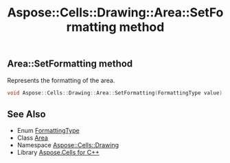 ﻿---
title: Aspose::Cells::Drawing::Area::SetFormatting method
linktitle: SetFormatting
second_title: Aspose.Cells for C++ API Reference
description: 'Aspose::Cells::Drawing::Area::SetFormatting method. Represents the formatting of the area in C++.'
type: docs
weight: 1100
url: /cpp/aspose.cells.drawing/area/setformatting/
---
## Area::SetFormatting method


Represents the formatting of the area.

```cpp
void Aspose::Cells::Drawing::Area::SetFormatting(FormattingType value)
```

## See Also

* Enum [FormattingType](../../../aspose.cells.charts/formattingtype/)
* Class [Area](../)
* Namespace [Aspose::Cells::Drawing](../../)
* Library [Aspose.Cells for C++](../../../)
